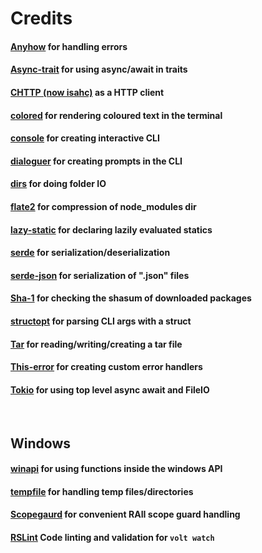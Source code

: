 # Credits

#### <a href="https://github.com/dtolnay/anyhow">Anyhow</a> for handling errors

#### <a href="https://github.com/dtolnay/async-trait">Async-trait</a> for using async/await in traits

#### <a href="https://github.com/sagebind/isahc">CHTTP (now isahc)</a> as a HTTP client

#### <a href="https://github.com/mackwic/colored">colored</a> for rendering coloured text in the terminal

#### <a href="https://github.com/mitsuhiko/console">console</a> for creating interactive CLI

#### <a href="https://github.com/mitsuhiko/dialoguer">dialoguer</a> for creating prompts in the CLI

#### <a href="https://github.com/dirs-dev/dirs-rs">dirs</a> for doing folder IO

#### <a href="https://github.com/rust-lang/flate2-rs">flate2</a> for compression of node_modules dir

#### <a href="https://github.com/rust-lang-nursery/lazy-static.rs">lazy-static</a> for declaring lazily evaluated statics

#### <a href="https://github.com/serde-rs/serde">serde</a> for serialization/deserialization

#### <a href="https://github.com/serde-rs/json">serde-json</a> for serialization of ".json" files

#### <a href="https://github.com/RustCrypto/hashes">Sha-1</a> for checking the shasum of downloaded packages

#### <a href="https://github.com/TeXitoi/structopt">structopt</a> for parsing CLI args with a struct

#### <a href="https://github.com/alexcrichton/tar-rs">Tar</a> for reading/writing/creating a tar file

#### <a href="https://github.com/dtolnay/thiserror">This-error</a> for creating custom error handlers

#### <a href="https://github.com/tokio-rs/tokio">Tokio</a> for using top level async await and FileIO

<br />

## Windows

#### <a href="https://github.com/retep998/winapi-rs">winapi</a> for using functions inside the windows API

#### <a href="https://github.com/Stebalien/tempfile">tempfile</a> for handling temp files/directories

#### <a href="https://github.com/bluss/scopeguard">Scopegaurd</a> for convenient RAII scope guard handling

#### <a href="https://github.com/rslint/rslint">RSLint</a> Code linting and validation for `volt watch`
